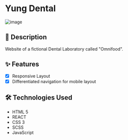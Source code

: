 # Yung Dental

![image](https://ik.imagekit.io/tfcgjzp4c/GITHUB_YUNG/Github_yung1_gRn3I_mWk?updatedAt=1685008608430)

## 📖 Description

Website of a fictional Dental Laboratory called "Omnifood".

## ✨ Features

- [x] Responsive Layout
- [x] Differentiated navigation for mobile layout

## 🛠️ Technologies Used

- HTML 5
- REACT
- CSS 3
- SCSS
- JavaScript
